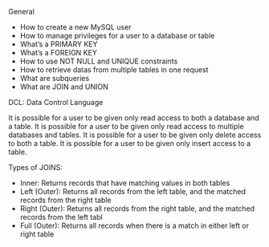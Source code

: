 General
- How to create a new MySQL user
- How to manage privileges for a user to a database or table
- What’s a PRIMARY KEY
- What’s a FOREIGN KEY
- How to use NOT NULL and UNIQUE constraints
- How to retrieve datas from multiple tables in one request
- What are subqueries
- What are JOIN and UNION



DCL: Data Control Language

It is possible for a user to be given only read access to both a database and a table.
It is possible for a user to be given only read access to multiple databases and tables.
It is possible for a user to be given only delete access to both a table.
It is possible for a user to be given only insert access to a table.

Types of JOINS:
- Inner: Returns records that have matching values in both tables
- Left (Outer): Returns all records from the left table, and the matched records from the right table
- Right (Outer): Returns all records from the right table, and the matched records from the left tabl
- Full (Outer): Returns all records when there is a match in either left or right table
